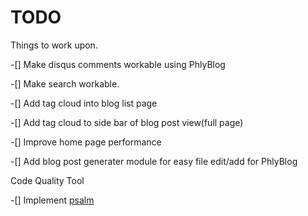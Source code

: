 # TODO


Things to work upon.

-[] Make disqus comments workable using PhlyBlog

-[] Make search workable.

-[] Add tag cloud into blog list page

-[] Add tag cloud to side bar of blog post view(full page)

-[] Improve home page performance

-[] Add blog post generater module for easy file edit/add for PhlyBlog


Code Quality Tool

-[] Implement [psalm](!https://github.com/vimeo/psalm) 
 


